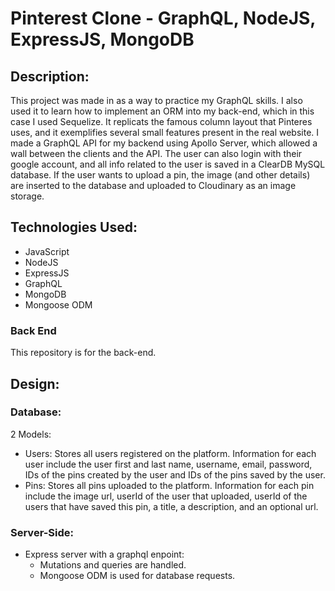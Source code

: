 # Pinterest Clone - GraphQL, NodeJS, ExpressJS, MongoDB


## Description:

This project was made in as a way to practice my GraphQL skills.
I also used it to learn how to implement an ORM into my
back-end, which in this case I used Sequelize. It replicats the
famous column layout that Pinteres uses, and it exemplifies
several small features present in the real website. I made a
GraphQL API for my backend using Apollo Server, which allowed a
wall between the clients and the API. The user can also login
with their google account, and all info related to the user is
saved in a ClearDB MySQL database. If the user wants to upload a
pin, the image (and other details) are inserted to the database
and uploaded to Cloudinary as an image storage.

## Technologies Used:

- JavaScript
- NodeJS
- ExpressJS
- GraphQL
- MongoDB
- Mongoose ODM

### Back End

This repository is for the back-end.


## Design:

### Database:

2 Models:
- Users: Stores all users registered on the platform. Information for each user include the user first and last name, username, email, password, IDs of the pins created by the user and IDs of the pins saved by the user.
- Pins: Stores all pins uploaded to the platform. Information for each pin include the image url, userId of the user that uploaded, userId of the users that have saved this pin, a title, a description, and an optional url.


### Server-Side:
- Express server with a graphql enpoint:
  - Mutations and queries are handled.
  - Mongoose ODM is used for database requests.